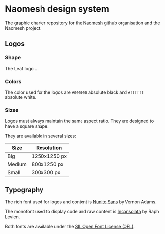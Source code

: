 # Naomesh design system

The graphic charter repository for the [Naomesh](https://github.com/naomesh) github organisation and the Naomesh project.

## Logos

### Shape

The Leaf logo ...

### Colors

The color used for the logos are `#000000` absolute black and `#ffffff` absolute white.

### Sizes

Logos must always maintain the same aspect ratio. They are designed to have a square shape.

They are available in several sizes:

| Size | Resolution |
|---|---|
| Big  |  1250x1250 px |
| Medium  | 800x1250 px  |
| Small  |  300x300 px |

## Typography

The rich font used for logos and content is [Nunito Sans](https://fonts.google.com/specimen/Nunito+Sans) by Vernon Adams.

The monofont used to display code and raw content is [Inconsolata](https://github.com/googlefonts/Inconsolata) by Raph Levien.

Both fonts are available under the [SIL Open Font License (OFL)](https://scripts.sil.org/cms/scripts/page.php?site_id=nrsi&id=OFL).
